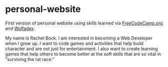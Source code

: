 # personal-website

First version of personal website using skills learned via <a href="https://www.freecodecamp.org">FreeCodeCamp.org</a> and <a href="https://www.twitch.tv/wolfadex">Wolfadex</a>.

My name is Rachel Bock. I am interested in becoming a Web Developer when I grow up. I want to code games and activities that help build character and are not just for entertainment. I also want to create learning games that help others to become better at the soft skills that are so vital in "surviving the rat race."

